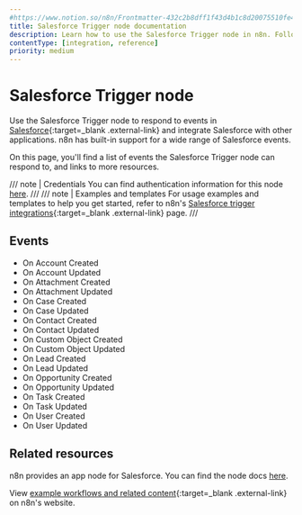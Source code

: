 ```yaml
---
#https://www.notion.so/n8n/Frontmatter-432c2b8dff1f43d4b1c8d20075510fe4
title: Salesforce Trigger node documentation
description: Learn how to use the Salesforce Trigger node in n8n. Follow technical documentation to integrate Salesforce Trigger node into your workflows.
contentType: [integration, reference]
priority: medium
---
```


# Salesforce Trigger node

Use the Salesforce Trigger node to respond to events in [Salesforce](https://login.salesforce.com/){:target=_blank .external-link} and integrate Salesforce with other applications. n8n has built-in support for a wide range of Salesforce events.

On this page, you'll find a list of events the Salesforce Trigger node can respond to, and links to more resources.

///  note  | Credentials
You can find authentication information for this node [here](/integrations/builtin/credentials/salesforce.md).
///
///  note  | Examples and templates
For usage examples and templates to help you get started, refer to n8n's [Salesforce trigger integrations](https://n8n.io/integrations/salesforce-trigger/){:target=_blank .external-link} page.
///

## Events

* On Account Created
* On Account Updated
* On Attachment Created
* On Attachment Updated
* On Case Created
* On Case Updated
* On Contact Created
* On Contact Updated
* On Custom Object Created
* On Custom Object Updated
* On Lead Created
* On Lead Updated
* On Opportunity Created
* On Opportunity Updated
* On Task Created
* On Task Updated
* On User Created
* On User Updated

## Related resources

n8n provides an app node for Salesforce. You can find the node docs [here](/integrations/builtin/app-nodes/n8n-nodes-base.salesforce.md).

View [example workflows and related content](https://n8n.io/integrations/salesforce-trigger/){:target=_blank .external-link} on n8n's website.
